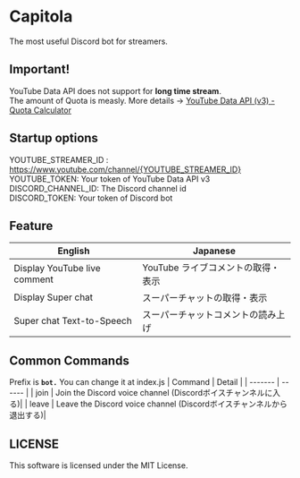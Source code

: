 # Capitola
The most useful Discord bot for streamers.

## Important!
YouTube Data API does not support for **long time stream**.\
The amount of Quota is measly. More details → [YouTube Data API (v3) - Quota Calculator](https://developers.google.com/youtube/v3/determine_quota_cost?hl=ja)

## Startup options
YOUTUBE_STREAMER_ID : https://www.youtube.com/channel/{YOUTUBE_STREAMER_ID} \
YOUTUBE_TOKEN: Your token of YouTube Data API v3\
DISCORD_CHANNEL_ID: The Discord channel id\
DISCORD_TOKEN: Your token of Discord bot

## Feature
| English | Japanese |
| ------- | -------  |
| Display YouTube live comment | YouTube ライブコメントの取得・表示 |
| Display Super chat | スーパーチャットの取得・表示 |
| Super chat Text-to-Speech | スーパーチャットコメントの読み上げ |

## Common Commands
Prefix is **```bot.```** You can change it at index.js
| Command | Detail |
| ------- | ------ |
| join    | Join the Discord voice channel (Discordボイスチャンネルに入る)|
| leave   | Leave the Discord voice channel (Discordボイスチャンネルから退出する)|

## LICENSE
This software is licensed under the MIT License.

